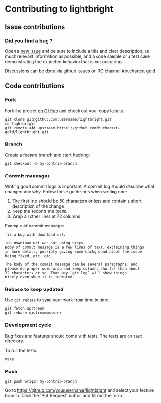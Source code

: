 # Contributing to lightbright

## Issue contributions

### Did you find a bug ?

Open a [new issue](https://github.com/bucharest-gold/lightbright/issues/new)
and be sure to include a title and clear description, as much relevant information
as possible, and a code sample or a test case demonstrating the expected behavior
that is not occurring.

Discussions can be done via github issues or IRC channel #bucharest-gold.

## Code contributions

### Fork

Fork the project [on GitHub](https://github.com/bucharest-gold/lightbright)
and check out your copy locally.

```
git clone git@github.com:username/lightbright.git
cd lightbright
git remote add upstream https://github.com/bucharest-gold/lightbright.git
```

### Branch

Create a feature branch and start hacking:

```
git checkout -b my-contrib-branch
```

### Commit messages

Writing good commit logs is important. A commit log should describe what
changed and why. Follow these guidelines when writing one:

1. The first line should be 50 characters or less and contain a short
   description of the change.
2. Keep the second line blank.
3. Wrap all other lines at 72 columns.

Example of commit message:

```
fix a bug with download url.

The download url was not using https.
Body of commit message is a few lines of text, explaining things
in more detail, possibly giving some background about the issue
being fixed, etc. etc.

The body of the commit message can be several paragraphs, and
please do proper word-wrap and keep columns shorter than about
72 characters or so. That way `git log` will show things
nicely even when it is indented.
```

### Rebase to keep updated.

Use `git rebase` to sync your work from time to time.

```
git fetch upstream
git rebase upstream/master
```

### Development cycle

Bug fixes and features should come with tests.
The tests are on `test` directory.

To run the tests:

```
make
```

### Push

```
git push origin my-contrib-branch
```

Go to https://github.com/yourusername/lightbright and select your feature branch.
Click the 'Pull Request' button and fill out the form.
